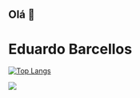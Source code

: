 ## Olá 👋
# Eduardo Barcellos

[![Top Langs](https://github-readme-stats.vercel.app/api/top-langs/?username=eduardobarcelloszlayout=compact)](https://github.com/eduardobarcellosz/github-readme-stats) 

<a href="https://github.com/eduardobarcellosz/convoychat">
  <img align="center" src="https://github-readme-stats.vercel.app/api/pin/?username=eduardobarcellosz&repo=convoychat" />
</a>



